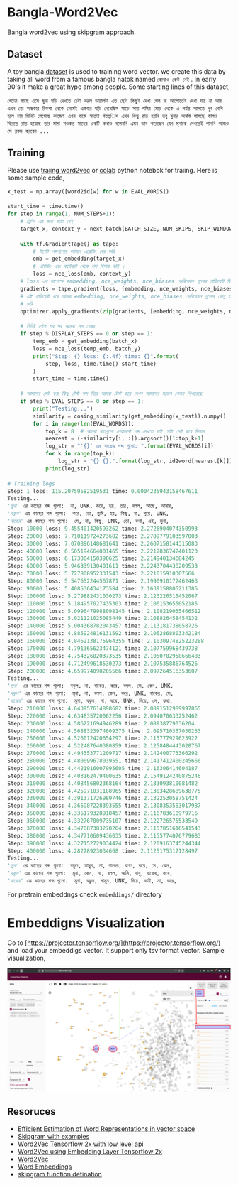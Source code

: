 # Bangla-Word2Vec
Bangla word2vec using skipgram approach. 

## Dataset
A toy bangla [dataset](./data/kothou_keu_nei_v1.2.txt) is used to training word vector. we create this data by taking all word from a famous bangla natok named `কোথাও কেউ নেই` . In early 90's it make a great hype among people. Some starting lines of this dataset,

`গেটের কাছে এসে মুনা ঘড়ি দেখতে চেষ্টা করল ডায়ালটা এত ছোট কিছুই দেখা গেল না আলোতেই দেখা যায় না আর এখন তো অন্ধকার রিকশা থেকে নেমেই একবার ঘড়ি দেখেছিল সাড়ে সাত গলির মোড় থেকে এ পর্যন্ত আসতে খুব বেশি হলে চার মিনিট লেগেছে কাজেই এখন বাজে সাতটা পঁয়ত্িশ এমন কিছু রাত হয়নি তবু মুনার অস্বস্তি লাগছে কালও ফিরতে রাত হয়েছে তার মামা শওকত সাহেব একটি কথাও বলেননি এমন ভাব করেছেন যেন মুনাকে দেখতেই পাননি আজও সে রকম করবেন ...`

## Training
Please use [traiing word2vec](./notebooks/word2vec_using_NCE_loss_v1_2.ipynb) or [colab](https://colab.research.google.com/drive/1I6dhrDAHU7j1nQIwfuaKElwKEGglt_dQ?usp=sharing) python notebok for traiing. Here is some sample code,

```python
x_test = np.array([word2id[w] for w in EVAL_WORDS])

start_time = time.time()
for step in range(1, NUM_STEPS+1):
    # ট্রেনিং এর জন্য ডাটা নেই 
    target_x, context_y = next_batch(BATCH_SIZE, NUM_SKIPS, SKIP_WINDOW)
    
    with tf.GradientTape() as tape:
        # টার্গেট শব্দগুলোর বর্তমান এম্বেডিং বের করি
        emb = get_embedding(target_x)
        # এম্বিডিং এবং কন্টেক্সট থেকে লস হিসাব করি । 
        loss = nce_loss(emb, context_y)
    # loss এর সাপেক্ষে embedding, nce_weights, nce_biases ভেরিয়েবল গুলোর গ্রাডিয়েন্ট হিসাব করা 
    gradients = tape.gradient(loss, [embedding, nce_weights, nce_biases])
    # এই গ্রাডিয়েন্ট ধরে আমরা embedding, nce_weights, nce_biases ভেরিয়েবল গুলোর ভেলু আপডেট
    # করি 
    optimizer.apply_gradients(zip(gradients, [embedding, nce_weights, nce_biases]))
    
    # নিদিষ্ট স্টেপ পর পর আমরা লস দেখব 
    if step % DISPLAY_STEPS == 0 or step == 1:
        temp_emb = get_embedding(batch_x)
        loss = nce_loss(temp_emb, batch_y)
        print("Step: {} loss: {:.4f} time: {}".format(
            step, loss, time.time()-start_time)
        )
        start_time = time.time()
        
    # আমাদের সেট করা কিছু টেস্ট শব্দ দিয়ে আমরা টেস্ট করে দেখব আমাদের মডেল কেমন শিখতেছে
    if step % EVAL_STEPS == 0 or step == 1:
        print("Testing...")
        similarity = cosing_similarity(get_embedding(x_test)).numpy()
        for i in range(len(EVAL_WORDS)):
            top_k = 8  # আমরা কতগুলো নেয়ারেস্ট শব্দ দেখতে চাই সেটা সেট করে দিলাম 
            nearest = (-similarity[i, :]).argsort()[1:top_k+1]
            log_str = "'{}' এর কাছের শব্দ গুলো: ".format(EVAL_WORDS[i])
            for k in range(top_k):
                log_str = "{} {},".format(log_str, id2word[nearest[k]])
            print(log_str)
  
# Training logs
Step: 1 loss: 115.20759582519531 time: 0.0004235943158467611
Testing...
'মুনা' এর কাছের শব্দ গুলো:  না, UNK, করে, হয়, তার, বলল, আছে, আমার,
'বকুল' এর কাছের শব্দ গুলো:  করে, তো, তুমি, হয়, কিছু, না, শুয়ে, UNK,
'বাকের' এর কাছের শব্দ গুলো:  সে, না, কিছু, UNK, তো, কথা, এই, মুনা,
Step: 10000 loss: 9.455401420593262 time: 2.2726904074350993
Step: 20000 loss: 7.710119724273682 time: 2.2709779103597003
Step: 30000 loss: 7.070896148681641 time: 2.2607158144315083
Step: 40000 loss: 6.505194664001465 time: 2.2212836742401123
Step: 50000 loss: 6.173004150390625 time: 2.214940134684245
Step: 60000 loss: 5.946339130401611 time: 2.2243704438209533
Step: 70000 loss: 5.727808952331543 time: 2.221015910307566
Step: 80000 loss: 5.547652244567871 time: 2.1990910172462463
Step: 90000 loss: 5.408536434173584 time: 2.1639158805211385
Step: 100000 loss: 5.279882431030273 time: 2.123226515452067
Step: 110000 loss: 5.184957027435303 time: 2.106153655052185
Step: 120000 loss: 5.0996479988098145 time: 2.108219035466512
Step: 130000 loss: 5.021121025085449 time: 2.108826458454132
Step: 140000 loss: 5.004368782043457 time: 2.113181738058726
Step: 150000 loss: 4.885924816131592 time: 2.1052868803342184
Step: 160000 loss: 4.8462138175964355 time: 2.1030974825223288
Step: 170000 loss: 4.791365623474121 time: 2.107759968439738
Step: 180000 loss: 4.754326820373535 time: 2.1050782958666483
Step: 190000 loss: 4.712499618530273 time: 2.107535886764526
Step: 200000 loss: 4.659974098205566 time: 2.097264516353607
Testing...
'মুনা' এর কাছের শব্দ গুলো:  বকুল, না, বাকের, করে, বলল, সে, কেন, UNK,
'বকুল' এর কাছের শব্দ গুলো:  মুনা, না, বলল, কেন, করে, UNK, বাকের, সে,
'বাকের' এর কাছের শব্দ গুলো:  মুনা, বকুল, না, করে, UNK, দিয়ে, সে, কথা,
Step: 210000 loss: 4.643957614898682 time: 2.0891512989997865
Step: 220000 loss: 4.634835720062256 time: 2.094070633252462
Step: 230000 loss: 4.586221694946289 time: 2.08938779036204
Step: 240000 loss: 4.5688323974609375 time: 2.095710357030233
Step: 250000 loss: 4.526012420654297 time: 2.115777929623922
Step: 260000 loss: 4.522487640380859 time: 2.1258484443028767
Step: 270000 loss: 4.494353771209717 time: 2.142400773366292
Step: 280000 loss: 4.480099678039551 time: 2.1417412400245666
Step: 290000 loss: 4.4421916007995605 time: 2.16306414604187
Step: 300000 loss: 4.403162479400635 time: 2.1549124240875246
Step: 310000 loss: 4.408456802368164 time: 2.133093810081482
Step: 320000 loss: 4.425971031188965 time: 2.1303428689638775
Step: 330000 loss: 4.391371726989746 time: 2.132253058751424
Step: 340000 loss: 4.366987228393555 time: 2.1308353583017987
Step: 350000 loss: 4.335179328918457 time: 2.116783610979716
Step: 360000 loss: 4.332767009735107 time: 2.122726575533549
Step: 370000 loss: 4.347087383270264 time: 2.1157851616541543
Step: 380000 loss: 4.347710609436035 time: 2.1155774076779683
Step: 390000 loss: 4.327152729034424 time: 2.1209163745244344
Step: 400000 loss: 4.28278923034668 time: 2.1125175317128497
Testing...
'মুনা' এর কাছের শব্দ গুলো:  বকুল, মামুন, না, বাকের, বলল, করে, সে, কেন,
'বকুল' এর কাছের শব্দ গুলো:  মুনা, কেন, না, বলল, আমি, বাবু, বাকের, করে,
'বাকের' এর কাছের শব্দ গুলো:  মুনা, বকুল, মামুন, UNK, দিয়ে, ভাই, না, করে, 
```

For pretrain embeddngs check `embeddings/` directory

# Embeddigns Visualization

Go to [https://projector.tensorflow.org/](https://projector.tensorflow.org/) and load your embeddigs vector. It support only tsv format vector. Sample visualization,

![](./images/cosine_distance_between_baker_and_muna.png)


## Resoruces
- [Efficient Estimation of Word Representations in vector space](https://arxiv.org/pdf/1301.3781.pdf)
- [Skipgram with examples](https://www.tensorflow.org/tutorials/text/word2vec#skip-gram_and_negative_sampling)
- [Word2Vec Tensorflow 2x with low level api](https://github.com/aymericdamien/TensorFlow-Examples/blob/master/tensorflow_v2/notebooks/2_BasicModels/word2vec.ipynb)
- [Word2Vec using Embedding Layer Tensorflow 2x](https://petamind.com/word2vec-with-tensorflow-2-0-a-simple-cbow-implementation/)
- [Word2Vec](https://www.tensorflow.org/tutorials/text/word2vec)
- [Word Embeddings](https://www.tensorflow.org/tutorials/text/word_embeddings)
- [skipgram function defination](https://keras.rstudio.com/reference/skipgrams.html)
